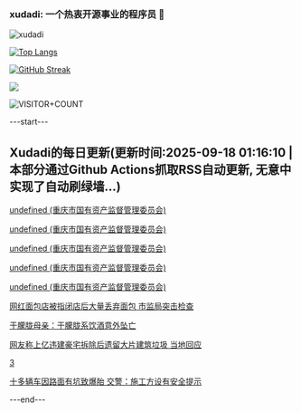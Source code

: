 ### xudadi: 一个热衷开源事业的程序员 👋

![xudadi](https://github-readme-stats-git-masterorgs-github-readme-stats-team.vercel.app/api?username=xudadi)

[![Top Langs](https://github-readme-stats.vercel.app/api/top-langs/?username=xudadi)](https://github.com/anuraghazra/github-readme-stats)

[![GitHub Streak](https://streak-stats.demolab.com?user=xudadi&locale=zh_Hans)](https://git.io/streak-stats)

![](https://raw.githubusercontent.com/xudadi/xudadi/main/assets/github-contribution-grid-snake.svg)

![VISITOR+COUNT](https://komarev.com/ghpvc/?username=xudadi&label=VISITOR+COUNT)


---start---

## Xudadi的每日更新(更新时间:2025-09-18 01:16:10 | 本部分通过Github Actions抓取RSS自动更新, 无意中实现了自动刷绿墙...)

[undefined (重庆市国有资产监督管理委员会)](https://dadilab.github.io/feeds/all.xml)

[undefined (重庆市国有资产监督管理委员会)](https://dadilab.github.io/feeds/all.xml)

[undefined (重庆市国有资产监督管理委员会)](https://dadilab.github.io/feeds/all.xml)

[undefined (重庆市国有资产监督管理委员会)](https://dadilab.github.io/feeds/all.xml)

[undefined (重庆市国有资产监督管理委员会)](https://dadilab.github.io/feeds/all.xml)

[网红面包店被指闭店后大量丢弃面包 市监局突击检查](https://m.163.com/news/article/K9JKP6O6055284JB.html)

[于朦胧母亲：于朦胧系饮酒意外坠亡](https://m.163.com/news/article/K9K07H090001899O.html)

[网友称上亿违建豪宅拆除后遗留大片建筑垃圾 当地回应](https://m.163.com/news/article/K9JVDCT00514TTN3.html)

[3](https://m.163.com/touch/news/sub/domestic)

[十多辆车因路面有坑致爆胎 交警：施工方设有安全提示](https://m.163.com/news/article/K9JQUJN505561G0D.html)

---end---
